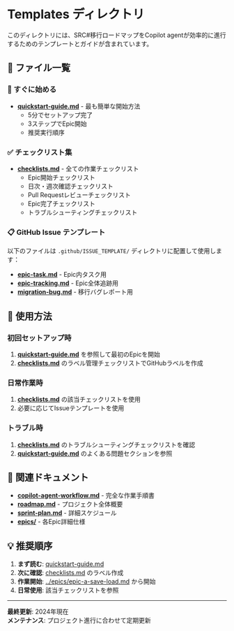 # Templates ディレクトリ

このディレクトリには、SRC#移行ロードマップをCopilot agentが効率的に進行するためのテンプレートとガイドが含まれています。

## 📁 ファイル一覧

### 🚀 すぐに始める
- **[quickstart-guide.md](./quickstart-guide.md)** - 最も簡単な開始方法
  - 5分でセットアップ完了
  - 3ステップでEpic開始
  - 推奨実行順序

### ✅ チェックリスト集
- **[checklists.md](./checklists.md)** - 全ての作業チェックリスト
  - Epic開始チェックリスト
  - 日次・週次確認チェックリスト
  - Pull Requestレビューチェックリスト
  - Epic完了チェックリスト
  - トラブルシューティングチェックリスト

### 📋 GitHub Issue テンプレート
以下のファイルは `.github/ISSUE_TEMPLATE/` ディレクトリに配置して使用します：

- **[epic-task.md](../../.github/ISSUE_TEMPLATE/epic-task.md)** - Epic内タスク用
- **[epic-tracking.md](../../.github/ISSUE_TEMPLATE/epic-tracking.md)** - Epic全体追跡用  
- **[migration-bug.md](../../.github/ISSUE_TEMPLATE/migration-bug.md)** - 移行バグレポート用

## 📖 使用方法

### 初回セットアップ時
1. **[quickstart-guide.md](./quickstart-guide.md)** を参照して最初のEpicを開始
2. **[checklists.md](./checklists.md)** のラベル管理チェックリストでGitHubラベルを作成

### 日常作業時
1. **[checklists.md](./checklists.md)** の該当チェックリストを使用
2. 必要に応じてIssueテンプレートを使用

### トラブル時
1. **[checklists.md](./checklists.md)** のトラブルシューティングチェックリストを確認
2. **[quickstart-guide.md](./quickstart-guide.md)** のよくある問題セクションを参照

## 🔗 関連ドキュメント

- **[copilot-agent-workflow.md](../copilot-agent-workflow.md)** - 完全な作業手順書
- **[roadmap.md](../roadmap.md)** - プロジェクト全体概要
- **[sprint-plan.md](../sprint-plan.md)** - 詳細スケジュール
- **[epics/](../epics/)** - 各Epic詳細仕様

## 💡 推奨順序

1. **まず読む**: [quickstart-guide.md](./quickstart-guide.md)
2. **次に確認**: [checklists.md](./checklists.md) のラベル作成
3. **作業開始**: [../epics/epic-a-save-load.md](../epics/epic-a-save-load.md) から開始
4. **日常使用**: 該当チェックリストを参照

---

**最終更新**: 2024年現在  
**メンテナンス**: プロジェクト進行に合わせて定期更新